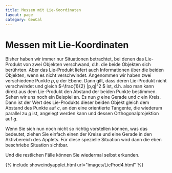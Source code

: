 ```yaml
---
title: Messen mit Lie-Koordinaten
layout: page
category: GeoCal
---
```


# Messen mit Lie-Koordinaten
Bisher haben wir immer nur Situationen betrachtet, bei denen das Lie-Produkt von zwei Objekten verschwand, d.h. die beide Objekten sich berührten. Aber das Lie-Produkt liefert auch Informationen über die beiden Objekten, wenn es nicht verschwindet. Angenommen wir haben zwei verschiedene Punkte $p,q$ der Ebene. Dann gilt, dass deren Lie-Produkt nicht verschwindet und gleich $-\frac{1}{2} |p,q|^2 $ ist, d.h. also man kann   direkt aus dem Lie-Produkt den Abstand der beiden Punkte bestimmen. Sehen wir uns noch ein Beispiel an. Es nun $g$ eine Gerade und $c$ ein Kreis. Dann ist der Wert des Lie-Produkts dieser beiden Objekt gleich dem Abstand des Punkte auf $c$, an den eine orientierte Tangente, die wiederum parallel zu $g$ ist, angelegt werden kann und dessen Orthogonalprojektion auf $g$.

Wenn Sie sich nun noch nicht so richtig vorstellen können, was das bedeutet, ziehen Sie einfach einen der Kreise und eine Gerade in den Aktivbereich des Applets. Für diese spezielle Situation wird dann die eben beschriebe Situation sichtbar.

Und die restlichen Fälle können Sie wiedermal selbst erkunden.




{% include showcindyapplet.html url="images/LieProd4.html" %}

